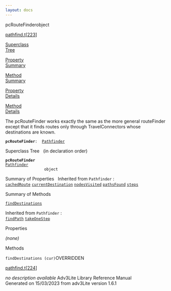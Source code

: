 ```yaml
---
layout: docs
---
```

<span class="title">pcRouteFinder</span><span class="type">object</span>

[pathfind.t](../file/pathfind.t.html)\[[223](../source/pathfind.t.html#223)\]

[Superclass  
Tree](#_SuperClassTree_)

[Property  
Summary](#_PropSummary_)

[Method  
Summary](#_MethodSummary_)

[Property  
Details](#_Properties_)

[Method  
Details](#_Methods_)



The pcRouteFinder works exactly the same as the more general routeFinder
except that it finds routes only through TravelConnectors whose
destinations are known.

**`pcRouteFinder`**` :   `[`Pathfinder`](../object/Pathfinder.html)



<span id="_SuperClassTree_"></span>



<span class="hdln">Superclass Tree</span>   (in declaration order)



**`pcRouteFinder`**  
[`Pathfinder`](../object/Pathfinder.html)  
`                 object`  
<span id="_PropSummary_"></span>



<span class="hdln">Summary of Properties</span>  
Inherited from `Pathfinder` :  
[`cachedRoute`](../object/Pathfinder.html#cachedRoute) [`currentDestination`](../object/Pathfinder.html#currentDestination) [`nodesVisited`](../object/Pathfinder.html#nodesVisited) [`pathsFound`](../object/Pathfinder.html#pathsFound) [`steps`](../object/Pathfinder.html#steps)

<span id="_MethodSummary_"></span>



<span class="hdln">Summary of Methods</span>  



[`findDestinations`](#findDestinations)

Inherited from `Pathfinder` :  
[`findPath`](../object/Pathfinder.html#findPath) [`takeOneStep`](../object/Pathfinder.html#takeOneStep)

<span id="_Properties_"></span>



<span class="hdln">Properties</span>  



*(none)* <span id="_Methods_"></span>



<span class="hdln">Methods</span>  



<span id="findDestinations"></span>

`findDestinations (cur)`<span class="rem">OVERRIDDEN</span>

[pathfind.t](../file/pathfind.t.html)\[[224](../source/pathfind.t.html#224)\]



*no description available*
Adv3Lite Library Reference Manual  
Generated on 15/03/2023 from adv3Lite version 1.6.1


